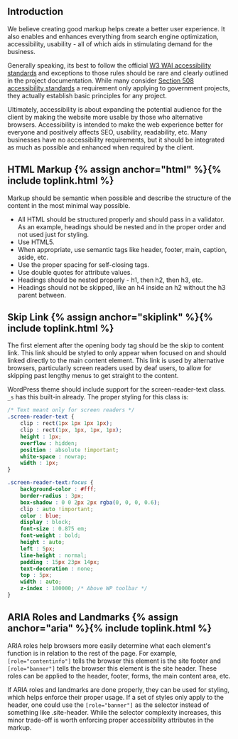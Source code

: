 
## Introduction

We believe creating good markup helps create a better user experience. It also enables and enhances everything from search engine optimization, accessibility, usability - all of which aids in stimulating demand for the business.

Generally speaking, its best to follow the official [W3 WAI accessibility standards](https://www.w3.org/standards/webdesign/accessibility) and exceptions to those rules should be rare and clearly outlined in the project documentation. While many consider [Section 508 accessibility standards](https://www.section508.gov/) a requirement only applying to government projects, they actually establish basic principles for any project.

Ultimately, accessibility is about expanding the potential audience for the client by making the website more usable by those who alternative browsers. Accessibility is intended to make the web experience better for everyone and positively affects SEO, usability, readability, etc. Many businesses have no accessibility requirements, but it should be integrated as much as possible and enhanced when required by the client.



## HTML Markup {% assign anchor="html" %}{% include toplink.html %}

Markup should be semantic when possible and describe the structure of the content in the most minimal way possible.

* All HTML should be structured properly and should pass in a validator. As an example, headings should be nested and in the proper order and not used just for styling.
* Use HTML5.
* When appropriate, use semantic tags like header, footer, main, caption, aside, etc.
* Use the proper spacing for self-closing tags.
* Use double quotes for attribute values.
* Headings should be nested properly - h1, then h2, then h3, etc.
* Headings should not be skipped, like an h4 inside an h2 without the h3 parent between.



## Skip Link {% assign anchor="skiplink" %}{% include toplink.html %}

The first element after the opening body tag should be the skip to content link. This link should be styled to only appear when focused on and should linked directly to the main content element. This link is used by alternative browsers, particularly screen readers used by deaf users, to allow for skipping past lengthy menus to get straight to the content.

WordPress theme should include support for the screen-reader-text class. `_s` has this built-in already. The proper styling for this class is:

```css
/* Text meant only for screen readers */
.screen-reader-text {
	clip : rect(1px 1px 1px 1px);
	clip : rect(1px, 1px, 1px, 1px);
	height : 1px;
	overflow : hidden;
	position : absolute !important;
	white-space : nowrap;
	width : 1px;
}

.screen-reader-text:focus {
	background-color : #fff;
	border-radius : 3px;
	box-shadow : 0 0 2px 2px rgba(0, 0, 0, 0.6);
	clip : auto !important;
	color : blue;
	display : block;
	font-size : 0.875 em;
	font-weight : bold;
	height : auto;
	left : 5px;
	line-height : normal;
	padding : 15px 23px 14px;
	text-decoration : none;
	top : 5px;
	width : auto;
	z-index : 100000; /* Above WP toolbar */
}
```



## ARIA Roles and Landmarks {% assign anchor="aria" %}{% include toplink.html %}

ARIA roles help browsers more easily determine what each element's function is in relation to the rest of the page. For example, `[role="contentinfo"]` tells the browser this element is the site footer and `[role="banner"]` tells the browser this element is the site header. These roles can be applied to the header, footer, forms, the main content area, etc. 

If ARIA roles and landmarks are done properly, they can be used for styling, which helps enforce their proper usage. If a set of styles only apply to the header, one could use the `[role="banner"]` as the selector instead of something like .site-header. While the selector complexity increases, this minor trade-off is worth enforcing proper accessibility attributes in the markup.
